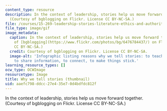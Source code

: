```yaml
---
content_type: resource
description: In the context of leadership, stories help us move forward together.
  (Courtesy of bgblogging on Flickr. License CC BY-NC-SA.)
file: /courses/15-269-leadership-stories-literature-ethics-and-authority-fall-2015/aaefc798ddcc27e435e70d4bdfdc812f_15.269f15-th.gif
file_type: image/gif
image_metadata:
  caption: In the context of leadership, stories help us move forward together. (Courtesy
    of [bgblogging](https://www.flickr.com/photos/bg/6476784437/) on Flickr. License
    CC BY-NC-SA.)
  credit: Courtesy of bgblogging on Flickr. License CC BY-NC-SA.
  image-alt: 'Infographic listing reasons why we tell stories: to teach, to learn,
    to share information, to connect, to make things stick.'
learning_resource_types: []
ocw_type: OCWImage
resourcetype: Image
title: Why we tell stories (thumbnail)
uid: aaefc798-ddcc-27e4-35e7-0d4bdfdc812f
---
```

In the context of leadership, stories help us move forward together. (Courtesy of bgblogging on Flickr. License CC BY-NC-SA.)